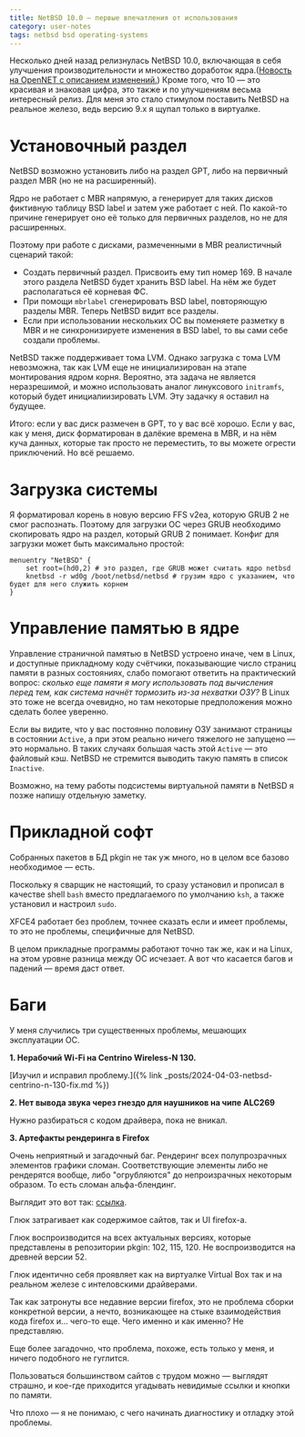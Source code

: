 ```yaml
---
title: NetBSD 10.0 — первые впечатления от использования
category: user-notes
tags: netbsd bsd operating-systems
---
```


Несколько дней назад релизнулась NetBSD 10.0, включающая в себя улучшения производительности и множество доработок ядра.([Новость на OpenNET с описанием изменений.](https://www.opennet.ru/opennews/art.shtml?num=60886)) Кроме того, что 10 — это красивая и знаковая цифра, это также и по улучшениям весьма интересный релиз. Для меня это стало стимулом поставить NetBSD на реальное железо, ведь версию 9.x я щупал только в виртуалке.

# Установочный раздел

NetBSD возможно установить либо на раздел GPT, либо на первичный раздел MBR (но не на расширенный).

Ядро не работает с MBR напрямую, а генерирует для таких дисков фиктивную таблицу BSD label и затем уже работает с ней. По какой-то причине генерирует оно её только для первичных разделов, но не для расширенных.

Поэтому при работе с дисками, размеченными в MBR реалистичный сценарий такой:

* Создать первичный раздел. Присвоить ему тип номер 169. В начале этого раздела NetBSD будет хранить BSD label. На нём же будет располагаться её корневая ФС.
* При помощи `mbrlabel` сгенерировать BSD label, повторяющую разделы MBR. Теперь NetBSD видит все разделы.
* Если при использовании нескольких ОС вы поменяете разметку в MBR и не синхронизируете изменения в BSD label, то вы сами себе создали проблемы.

NetBSD также поддерживает тома LVM. Однако загрузка с тома LVM невозможна, так как  LVM еще не инициализирован на этапе монтирования ядром корня. Вероятно, эта задача не является неразрешимой, и можно использовать аналог линуксового `initramfs`, который будет инициалиизировать LVM. Эту задачку я оставил на будущее.

Итого: если у вас диск размечен в GPT, то у вас всё хорошо. Если у вас, как у меня, диск форматирован в далёкие времена в MBR, и на нём куча данных, которые так просто не переместить, то вы можете огрести приключений. Но всё решаемо.

# Загрузка системы

Я форматировал корень в новую версию FFS v2ea, которую GRUB 2 не смог распознать. Поэтому для загрузки ОС через GRUB необходимо скопировать ядро на раздел, который GRUB 2 понимает. Конфиг для загрузки может быть максимально простой:

```
menuentry "NetBSD" {
    set root=(hd0,2) # это раздел, где GRUB может считать ядро netbsd
    knetbsd -r wd0g /boot/netbsd/netbsd # грузим ядро с указанием, что будет для него служить корнем
}
```

# Управление памятью в ядре

Управление страничной памятью в NetBSD устроено иначе, чем в Linux, и доступные прикладному коду счётчики, показывающие число страниц памяти в разных состояниях, слабо помогают ответить на практический вопрос: *сколько еще памяти я могу использовать под вычисления перед тем, как система начнёт тормозить из-за нехватки ОЗУ?* В Linux это тоже не всегда очевидно, но там некоторые предположения можно сделать более уверенно.

Если вы видите, что у вас постоянно половину ОЗУ занимают страницы в состоянии `Active`, а при этом реально ничего тяжелого не запущено — это нормально. В таких случаях большая часть этой `Active` — это файловый кэш. NetBSD не стремится выводить такую память в список `Inactive`.

Возможно, на тему работы подсистемы виртуальной памяти в NetBSD я позже напишу отдельную заметку.

# Прикладной софт

Собранных пакетов в БД pkgin не так уж много, но в целом все базово необходимое — есть.

Поскольку я сварщик не настоящий, то сразу установил и прописал в качестве shell `bash` вместо предлагаемого по умолчанию `ksh`, а также установил и настроил `sudo`.

XFCE4 работает без проблем, точнее сказать если и имеет проблемы, то это не проблемы, специфичные для NetBSD.

В целом прикладные программы работают точно так же, как и на Linux, на этом уровне разница между ОС исчезает. А вот что касается багов и падений — время даст ответ.

# Баги

У меня случились три существенных проблемы, мешающих эксплуатации ОС.

**1. Нерабочий Wi-Fi на Centrino Wireless-N 130.**

[Изучил и исправил проблему.]({% link _posts/2024-04-03-netbsd-centrino-n-130-fix.md %})

**2. Нет вывода звука через гнездо для наушников на чипе ALC269**

Нужно разбираться с кодом драйвера, пока не вникал.

**3. Артефакты рендеринга в Firefox**

Очень неприятный и загадочный баг. Рендеринг всех полупрозрачных элементов графики сломан. Соответствующие элементы либо не рендерятся вообще, либо "огрубляются" до непроизрачных некоторым образом. То есть сломан альфа-блендинг.

Выглядит это вот так: [ссылка](/media/netbsd-firefox-rendering-glitch.png).

Глюк затрагивает как содержимое сайтов, так и UI firefox-а.

Глюк воспроизводится на всех актуальных версиях, которые представлены в репозитории pkgin: 102, 115, 120. Не воспроизводится на древней версии 52.

Глюк идентично себя проявляет как на виртуалке Virtual Box так и на реальном железе с интеловскими драйверами.

Так как затронуты все недавние версии firefox, это не проблема сборки конкретной версии, а нечто, возникающее на стыке взаимодействия кода firefox и... чего-то еще. Чего именно и как именно? Не представляю.

Еще более загадочно, что проблема, похоже, есть только у меня, и ничего подобного не гуглится.

Пользоваться большинством сайтов с трудом можно — выглядят страшно, и кое-где приходится угадывать невидимые ссылки и кнопки по памяти.

Что плохо — я не понимаю, с чего начинать диагностику и отладку этой проблемы.